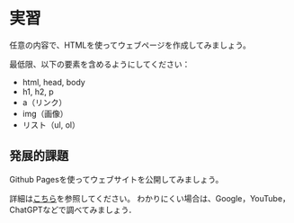 # 実習

任意の内容で、HTMLを使ってウェブページを作成してみましょう。

最低限、以下の要素を含めるようにしてください：

- html, head, body
- h1, h2, p
- a（リンク）
- img（画像）
- リスト（ul, ol）

## 発展的課題

Github Pagesを使ってウェブサイトを公開してみましょう。

詳細は[こちら](https://docs.github.com/ja/pages/quickstart)を参照してください。
わかりにくい場合は、Google，YouTube，ChatGPTなどで調べてみましょう．